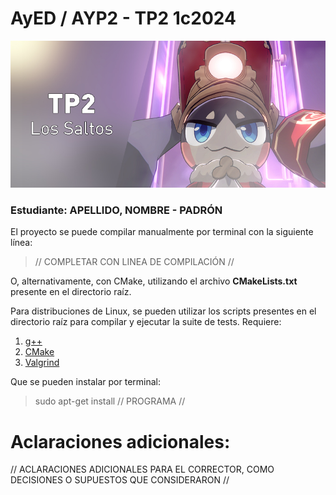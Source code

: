 # AyED / AYP2 - TP2 1c2024

<p align="center">
   <img src="Banner.jpg" alt="TP1: Los mensajes de Herta"><br>
</p>

### Estudiante: APELLIDO, NOMBRE - PADRÓN

El proyecto se puede compilar manualmente por terminal con la siguiente línea:

> // COMPLETAR CON LINEA DE COMPILACIÓN //

O, alternativamente, con CMake, utilizando el archivo **CMakeLists.txt** presente en el directorio raíz.

Para distribuciones de Linux, se pueden utilizar los scripts presentes en el directorio raíz para compilar y ejecutar
la suite de tests. Requiere:

1. [g++](https://gcc.gnu.org/)
2. [CMake](https://cmake.org/)
3. [Valgrind](https://valgrind.org/)

Que se pueden instalar por terminal:

> sudo apt-get install // PROGRAMA //

# Aclaraciones adicionales:

// ACLARACIONES ADICIONALES PARA EL CORRECTOR, COMO DECISIONES O SUPUESTOS QUE CONSIDERARON //